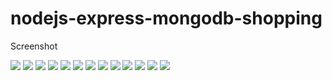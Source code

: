 
# nodejs-express-mongodb-shopping

Screenshot

<img src='https://s14.postimg.cc/d1fwj9q41/image.png'>

<img src='https://s17.postimg.cc/srtunr5bz/image.png'>

<img src='https://s13.postimg.cc/g43dyu0ev/image.png'>

<img src='https://s16.postimg.cc/crpf79gut/image.png'>

<img src='https://s12.postimg.cc/3re46n6x9/image.png'>

<img src='https://s11.postimg.cc/ejcaaktyr/image.png'>

<img src='https://s12.postimg.cc/xcteccrct/image.png'>

<img src='https://s17.postimg.cc/tdbaicv33/image.png'>

<img src='https://s11.postimg.cc/ga9d7s3r7/image.png'>

<img src='https://s14.postimg.cc/5hbqqbxqp/image.png'>

<img src='https://s14.postimg.cc/5ilojqzkh/image.png'>

<img src='https://s17.postimg.cc/63l0ff7q7/image.png'>

<img src='https://s16.postimg.cc/mcniz7mbp/image.png'>
